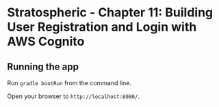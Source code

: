 # Stratospheric - Chapter 11: Building User Registration and Login with AWS Cognito

## Running the app

Run ```gradle bootRun``` from the command line.

Open your browser to `http://localhost:8080/`.


